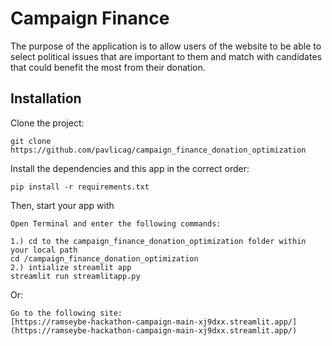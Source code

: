 # Campaign Finance 

The purpose of the application is to allow users of the website to be able to select political issues that are important to them and match with candidates that could benefit the most from their donation.   

## Installation 

  

Clone the project: 
  
    git clone https://github.com/pavlicag/campaign_finance_donation_optimization 




Install the dependencies and this app in the correct order: 

  

    pip install -r requirements.txt 


  

Then, start your app with 

 
    Open Terminal and enter the following commands:
    
    1.) cd to the campaign_finance_donation_optimization folder within your local path
    cd /campaign_finance_donation_optimization 
    2.) intialize streamlit app
    streamlit run streamlitapp.py 

  
Or:

    Go to the following site:
    [https://ramseybe-hackathon-campaign-main-xj9dxx.streamlit.app/](https://ramseybe-hackathon-campaign-main-xj9dxx.streamlit.app/)
    
    


